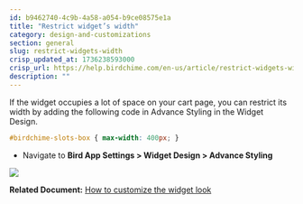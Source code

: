 ```yaml
---
id: b9462740-4c9b-4a58-a054-b9ce08575e1a
title: "Restrict widget’s width"
category: design-and-customizations
section: general
slug: restrict-widgets-width
crisp_updated_at: 1736238593000
crisp_url: https://help.birdchime.com/en-us/article/restrict-widgets-width-1ph2q97/
description: ""
---
```


If the widget occupies a lot of space on your cart page, you can restrict its width by adding the following code in Advance Styling in the Widget Design.

```css
#birdchime-slots-box { max-width: 400px; }
```

*  Navigate to **Bird App Settings > Widget Design > Advance Styling**

![](https://storage.crisp.chat/users/helpdesk/website/ca826b447482b000/widgetwidth_oori38.png)

**Related Document:** [How to customize the widget look](https://help.birdchime.com/en-us/article/how-to-customize-the-widget-look-1t5c07x/)
